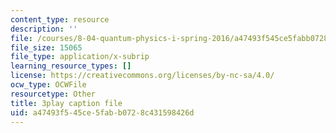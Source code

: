 ```yaml
---
content_type: resource
description: ''
file: /courses/8-04-quantum-physics-i-spring-2016/a47493f545ce5fabb0728c431598426d_Ex_fFlwZoM0.vtt
file_size: 15065
file_type: application/x-subrip
learning_resource_types: []
license: https://creativecommons.org/licenses/by-nc-sa/4.0/
ocw_type: OCWFile
resourcetype: Other
title: 3play caption file
uid: a47493f5-45ce-5fab-b072-8c431598426d
---
```

